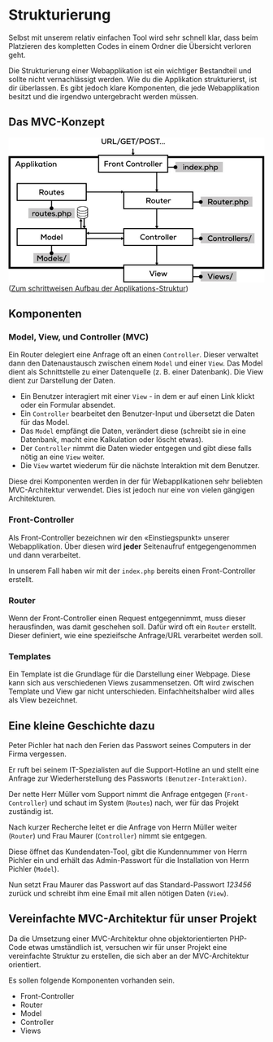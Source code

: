 # Strukturierung

Selbst mit unserem relativ einfachen Tool wird sehr schnell klar, dass beim Platzieren des kompletten Codes in einem Ordner die Übersicht verloren geht.

Die Strukturierung einer Webapplikation ist ein wichtiger Bestandteil und sollte nicht vernachlässigt werden. Wie du die Applikation strukturierst, ist dir überlassen. Es gibt jedoch klare Komponenten, die jede Webapplikation besitzt und die irgendwo untergebracht werden müssen.

## Das MVC-Konzept
![Szene 1](res/09.jpg)
([Zum schrittweisen Aufbau der Applikations-Struktur](res))

## Komponenten

### Model, View, und Controller (MVC)

Ein Router delegiert eine Anfrage oft an einen `Controller`. Dieser verwaltet dann den Datenaustausch zwischen einem `Model` und einer `View`. Das Model dient als Schnittstelle zu einer Datenquelle (z. B. einer Datenbank). Die View dient zur Darstellung der Daten.

* Ein Benutzer interagiert mit einer `View` - in dem er auf einen Link klickt oder ein Formular absendet.
* Ein `Controller` bearbeitet den Benutzer-Input und übersetzt die Daten für das Model.
* Das `Model` empfängt die Daten, verändert diese (schreibt sie in eine Datenbank, macht eine Kalkulation oder löscht etwas).
* Der `Controller` nimmt die Daten wieder entgegen und gibt diese falls nötig an eine `View` weiter.
* Die `View` wartet wiederum für die nächste Interaktion mit dem Benutzer.

Diese drei Komponenten werden in der für Webapplikationen sehr beliebten MVC-Architektur verwendet. Dies ist jedoch nur eine von vielen gängigen Architekturen.

### Front-Controller

Als Front-Controller bezeichnen wir den «Einstiegspunkt» unserer Webapplikation. Über diesen wird **jeder** Seitenaufruf entgegengenommen und dann verarbeitet.

In unserem Fall haben wir mit der `index.php` bereits einen Front-Controller erstellt. 

### Router

Wenn der Front-Controller einen Request entgegennimmt, muss dieser herausfinden, was damit geschehen soll. Dafür wird oft ein `Router` erstellt. Dieser definiert, wie eine spezieifsche Anfrage/URL verarbeitet werden soll.

### Templates

Ein Template ist die Grundlage für die Darstellung einer Webpage. Diese kann sich aus verschiedenen Views zusammensetzen. Oft wird zwischen Template und View gar nicht unterschieden. Einfachheitshalber wird alles als View bezeichnet.

## Eine kleine Geschichte dazu

Peter Pichler hat nach den Ferien das Passwort seines Computers in der Firma vergessen. 

Er ruft bei seinem IT-Spezialisten auf die Support-Hotline an und stellt eine Anfrage zur Wiederherstellung des Passworts `(Benutzer-Interaktion)`. 

Der nette Herr Müller vom Support nimmt die Anfrage entgegen (`Front-Controller`) und schaut im System (`Routes`) nach, wer für das Projekt zuständig ist. 

Nach kurzer Recherche leitet er die Anfrage von Herrn Müller weiter (`Router`) und Frau Maurer (`Controller`) nimmt sie entgegen. 

Diese öffnet das Kundendaten-Tool, gibt die Kundennummer von Herrn Pichler ein und erhält das Admin-Passwort für die Installation von Herrn Pichler (`Model`).

Nun setzt Frau Maurer das Passwort auf das Standard-Passwort *123456* zurück und schreibt ihm eine Email mit allen nötigen Daten (`View`).

## Vereinfachte MVC-Architektur für unser Projekt

Da die Umsetzung einer MVC-Architektur ohne objektorientierten PHP-Code etwas umständlich ist, versuchen wir für unser Projekt eine vereinfachte Struktur zu erstellen, die sich aber an der MVC-Architektur orientiert.

Es sollen folgende Komponenten vorhanden sein.

* Front-Controller
* Router
* Model
* Controller
* Views